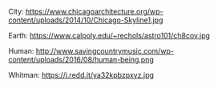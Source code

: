 City: https://www.chicagoarchitecture.org/wp-content/uploads/2014/10/Chicago-Skyline1.jpg

Earth: https://www.calpoly.edu/~rechols/astro101/ch8cov.jpg

Human: http://www.savingcountrymusic.com/wp-content/uploads/2016/08/human-being.png

Whitman: https://i.redd.it/ya32kpbzpxyz.jpg
